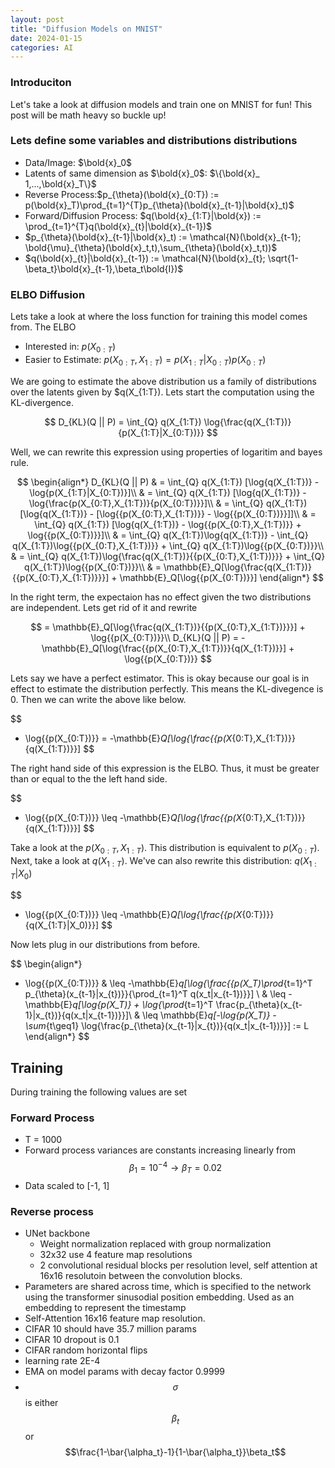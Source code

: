 ```yaml
---
layout: post
title: "Diffusion Models on MNIST"
date: 2024-01-15
categories: AI
---
```




### Introduciton

Let's take a look at diffusion models and train one on MNIST for fun! This post will be math heavy so buckle up!


### Lets define some variables and distributions distributions

- Data/Image: $\bold{x}_0$
- Latents of same dimension as $\bold{x}_0$: $\{\bold{x}_   1,...,\bold{x}_T\}$
- Reverse Process:$p_{\theta}(\bold{x}_{0:T}) := p(\bold{x}_T)\prod_{t=1}^{T}p_{\theta}(\bold{x}_{t-1}|\bold{x}_t)$
- Forward/Diffusion Process: $q(\bold{x}_{1:T}|\bold{x}) := \prod_{t=1}^{T}q(\bold{x}_{t}|\bold{x}_{t-1})$
- $p_{\theta}(\bold{x}_{t-1}|\bold{x}_t) := \mathcal{N}(\bold{x}_{t-1}; \bold{\mu}_{\theta}(\bold{x}_t,t),\sum_{\theta}(\bold{x}_t,t))$
- $q(\bold{x}_{t}|\bold{x}_{t-1}) := \mathcal{N}(\bold{x}_{t}; \sqrt{1-\beta_t}\bold{x}_{t-1},\beta_t\bold{I})$

### ELBO Diffusion

Lets take a look at where the loss function for training this model comes from. The ELBO

- Interested in: $p(X_{0:T})$
- Easier to Estimate: $p(X_{0:T},X_{1:T}) = p(X_{1:T}|X_{0:T})p(X_{0:T})$


We are going to estimate the above distribution us a family of distributions over the latents given by $q(X_{1:T}). Lets start the computation using the KL-divergence.

$$
D_{KL}(Q || P) = \int_{Q} q(X_{1:T}) \log{\frac{q(X_{1:T})}{p(X_{1:T}|X_{0:T})}}
$$

Well, we can rewrite this expression using properties of logaritim and bayes rule.

$$
\begin{align*}
D_{KL}(Q || P) &  = \int_{Q} q(X_{1:T}) [\log{q(X_{1:T})} - \log{p(X_{1:T}|X_{0:T})}]\\
& = \int_{Q} q(X_{1:T}) [\log{q(X_{1:T})} - \log{\frac{p(X_{0:T},X_{1:T})}{p(X_{0:T})}}]\\
& = \int_{Q} q(X_{1:T}) [\log{q(X_{1:T})} - [\log{{p(X_{0:T},X_{1:T})}} - \log{{p(X_{0:T})}}]]\\
& = \int_{Q} q(X_{1:T}) [\log{q(X_{1:T})} - \log{{p(X_{0:T},X_{1:T})}} + \log{{p(X_{0:T})}}]\\
& = \int_{Q} q(X_{1:T})\log{q(X_{1:T})} - \int_{Q} q(X_{1:T})\log{{p(X_{0:T},X_{1:T})}} + \int_{Q} q(X_{1:T})\log{{p(X_{0:T})}}\\
& = \int_{Q} q(X_{1:T})\log{\frac{q(X_{1:T})}{{p(X_{0:T},X_{1:T})}}} + \int_{Q} q(X_{1:T})\log{{p(X_{0:T})}}\\
& = \mathbb{E}_Q[\log{\frac{q(X_{1:T})}{{p(X_{0:T},X_{1:T})}}}] + \mathbb{E}_Q[\log{{p(X_{0:T})}}]
\end{align*}
$$

In the right term, the expectaion has no effect given the two distributions are independent. Lets get rid of it and rewrite

$$
= \mathbb{E}_Q[\log{\frac{q(X_{1:T})}{{p(X_{0:T},X_{1:T})}}}] + \log{{p(X_{0:T})}}\\
D_{KL}(Q || P) = -\mathbb{E}_Q[\log{\frac{{p(X_{0:T},X_{1:T})}}{q(X_{1:T})}}] + \log{{p(X_{0:T})}}
$$

Lets say we have a perfect estimator. This is okay because our goal is in effect to estimate the distribution perfectly. This means the KL-divegence is 0. Then we can write the above like below.

$$
- \log{{p(X_{0:T})}} = -\mathbb{E}_Q[\log{\frac{{p(X_{0:T},X_{1:T})}}{q(X_{1:T})}}]
$$

The right hand side of this expression is the ELBO. Thus, it must be greater than or equal to the the left hand side.

$$
- \log{{p(X_{0:T})}} \leq -\mathbb{E}_Q[\log{\frac{{p(X_{0:T},X_{1:T})}}{q(X_{1:T})}}]
$$

Take a look at the $p(X_{0:T},X_{1:T})$. This distribution is equivalent to $p(X_{0:T})$. Next, take a look at $q(X_{1:T})$. We've can also rewrite this distribution: $q(X_{1:T}|X_0)$

$$
- \log{{p(X_{0:T})}} \leq -\mathbb{E}_Q[\log{\frac{{p(X_{0:T})}}{q(X_{1:T}|X_0)}}]
$$

Now lets plug in our distributions from before.

$$
\begin{align*}
- \log{{p(X_{0:T})}} & \leq -\mathbb{E}_q[\log{\frac{{p(X_T)\prod_{t=1}^T p_{\theta}(x_{t-1}|x_{t})}}{\prod_{t=1}^T q(x_t|x_{t-1})}}] \\
& \leq - \mathbb{E}_q[\log{p(X_T)} + \log{\prod_{t=1}^T \frac{p_{\theta}(x_{t-1}|x_{t})}{q(x_t|x_{t-1})}}]\\
& \leq \mathbb{E}_q[-\log{p(X_T)} - \sum_{t\geq1} \log{\frac{p_{\theta}(x_{t-1}|x_{t})}{q(x_t|x_{t-1})}}] := L
\end{align*}
$$


## Training

During training the following values are set

### Forward Process

- T = 1000
- Forward process variances are constants increasing linearly from $$\beta_1 = 10^{-4} \rightarrow \beta_T = 0.02$$
- Data scaled to [-1, 1]

### Reverse process

- UNet backbone
    - Weight normalization replaced with group normalization
    - 32x32 use 4 feature map resolutions
    - 2 convolutional residual blocks per resolution level, self attention at 16x16 resolutoin between the convolution blocks.
- Parameters are shared across time, which is specified to the network using the transformer sinusodial position embedding. Used as an embedding to represent the timestamp
- Self-Attention 16x16 feature map resolution.
- CIFAR 10 should have 35.7 million params
- CIFAR 10 dropout is 0.1
- CIFAR random horizontal flips
- learning rate 2E-4
- EMA on model params with decay factor 0.9999
- $$\sigma$$ is either $$\beta_t$$ or $$\frac{1-\bar{\alpha_t}-1}{1-\bar{\alpha_t}}\beta_t$$

